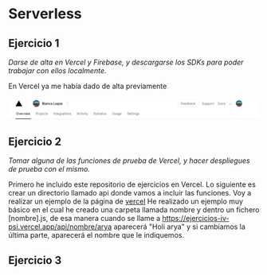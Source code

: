 # Serverless

## Ejercicio 1

*Darse de alta en Vercel y Firebase, y descargarse los SDKs para poder trabajar con ellos localmente.*

En Vercel ya me había dado de alta previamente

![vercel](img/vercel.png)


## Ejercicio 2

*Tomar alguna de las funciones de prueba de Vercel, y hacer despliegues de prueba con el mismo.*

Primero he incluido este repositorio de ejercicios en Vercel. Lo siguiente es crear un directorio llamado api donde vamos a incluir las funciones.
Voy a realizar un ejemplo de la página de [vercel](https://vercel.com/docs/serverless-functions/introduction)
He realizado un ejemplo muy básico en el cual he creado una carpeta llamada nombre y dentro un fichero [nombre].js, de esa manera cuando se llame a https://ejercicios-iv-psi.vercel.app/api/nombre/arya aparecerá "Holi arya" y si cambiamos la última parte, aparecerá el nombre que le indiquemos.

## Ejercicio 3
